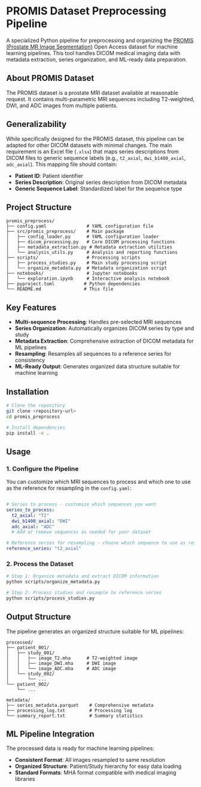 # PROMIS Dataset Preprocessing Pipeline

A specialized Python pipeline for preprocessing and organizing the [PROMIS (Prostate MR Image Segmentation)](https://www.reimagine-pca.org/about-7) Open Access dataset for machine learning pipelines. This tool handles DICOM medical imaging data with metadata extraction, series organization, and ML-ready data preparation.

## About PROMIS Dataset

The PROMIS dataset is a prostate MRI dataset available at reasonable request. It contains multi-parametric MRI sequences including T2-weighted, DWI, and ADC images from multiple patients.

## Generalizability

While specifically designed for the PROMIS dataset, this pipeline can be adapted for other DICOM datasets with minimal changes. The main requirement is an Excel file (`.xlsx`) that maps series descriptions from DICOM files to generic sequence labels (e.g., `t2_axial`, `dwi_b1400_axial`, `adc_axial`). This mapping file should contain:

- **Patient ID**: Patient identifier
- **Series Description**: Original series description from DICOM metadata
- **Generic Sequence Label**: Standardized label for the sequence type

## Project Structure

```
promis_preprocess/
├── config.yaml               # YAML configuration file
├── src/promis_preprocess/    # Main package
│   ├── config_loader.py      # YAML configuration loader
│   ├── dicom_processing.py   # Core DICOM processing functions
│   ├── metadata_extraction.py # Metadata extraction utilities
│   └── analysis_utils.py     # Analysis and reporting functions
├── scripts/                  # Processing scripts
│   ├── process_studies.py    # Main study processing script
│   └── organize_metadata.py  # Metadata organization script
├── notebooks/                # Jupyter notebooks
│   └── exploration.ipynb     # Interactive analysis notebook
├── pyproject.toml           # Python dependencies
└── README.md                # This file
```

## Key Features

- **Multi-sequence Processing**: Handles pre-selected MRI sequences
- **Series Organization**: Automatically organizes DICOM series by type and study
- **Metadata Extraction**: Comprehensive extraction of DICOM metadata for ML pipelines
- **Resampling**: Resamples all sequences to a reference series for consistency
- **ML-Ready Output**: Generates organized data structure suitable for machine learning

## Installation

```bash
# Clone the repository
git clone <repository-url>
cd promis_preprocess

# Install dependencies
pip install -e .
```

## Usage

### 1. Configure the Pipeline

You can customize which MRI sequences to process and which one to use as the reference for resampling in the `config.yaml`:

```yaml

# Series to process - customize which sequences you want
series_to_process:
  t2_axial: "T2"
  dwi_b1400_axial: "DWI"
  adc_axial: "ADC"
  # Add or remove sequences as needed for your dataset

# Reference series for resampling - choose which sequence to use as reference
reference_series: "t2_axial"
```

### 2. Process the Dataset

```bash
# Step 1: Organize metadata and extract DICOM information
python scripts/organize_metadata.py

# Step 2: Process studies and resample to reference series
python scripts/process_studies.py
```

## Output Structure

The pipeline generates an organized structure suitable for ML pipelines:

```
processed/
├── patient_001/
│   ├── study_001/
│   │   ├── image_T2.mha      # T2-weighted image
│   │   ├── image_DWI.mha     # DWI image 
│   │   └── image_ADC.mha     # ADC image
│   └── study_002/
│       └── ...
└── patient_002/
    └── ...

metadata/
├── series_metadata.parquet    # Comprehensive metadata
├── processing_log.txt         # Processing log
└── summary_report.txt         # Summary statistics
```

## ML Pipeline Integration

The processed data is ready for machine learning pipelines:

- **Consistent Format**: All images resampled to same resolution
- **Organized Structure**: Patient/Study hierarchy for easy data loading
- **Standard Formats**: MHA format compatible with medical imaging libraries
